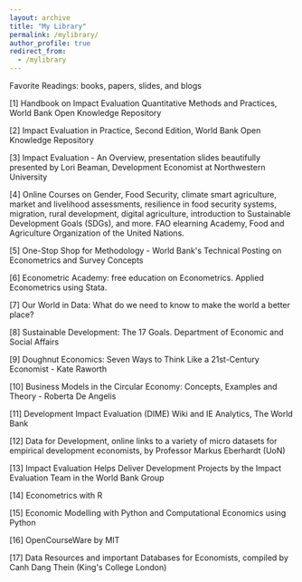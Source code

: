 ```yaml
---
layout: archive
title: "My Library"
permalink: /mylibrary/
author_profile: true
redirect_from:
  - /mylibrary
---
```


Favorite Readings: books, papers, slides, and blogs 

[1] Handbook on Impact Evaluation Quantitative Methods and Practices, World Bank Open Knowledge Repository 

[2] Impact Evaluation in Practice, Second Edition, World Bank Open Knowledge Repository 

[3] Impact Evaluation - An Overview, presentation slides beautifully presented by Lori Beaman, Development Economist at Northwestern University 

[4] Online Courses on Gender, Food Security, climate smart agriculture, market and livelihood assessments, resilience in food security systems, migration, rural development, digital agriculture, introduction to Sustainable Development Goals (SDGs), and more. FAO elearning Academy, Food and Agriculture Organization of the United Nations. 

[5] One-Stop Shop for Methodology - World Bank's Technical Posting on Econometrics and Survey Concepts 

[6] Econometric Academy: free education on Econometrics. Applied Econometrics  using Stata.

[7] Our World in Data: What do we need to know to make the world a better place?

[8] Sustainable Development: The 17 Goals. Department of Economic and Social Affairs 

[9] Doughnut Economics: Seven Ways to Think Like a 21st-Century Economist - Kate Raworth 

[10] Business Models in the Circular Economy: Concepts, Examples and Theory - Roberta De Angelis

[11] Development Impact Evaluation (DIME) Wiki and IE Analytics, The World Bank

[12] Data for Development, online links to a variety of micro datasets for empirical development economists, by Professor Markus Eberhardt (UoN)

[13] Impact Evaluation Helps Deliver Development Projects by the Impact Evaluation Team in the World Bank Group

[14] Econometrics with R

[15] Economic Modelling with Python and Computational Economics using Python 

[16] OpenCourseWare by MIT 

[17] Data Resources and important Databases for Economists, compiled by Canh Dang Thein (King's College London)
